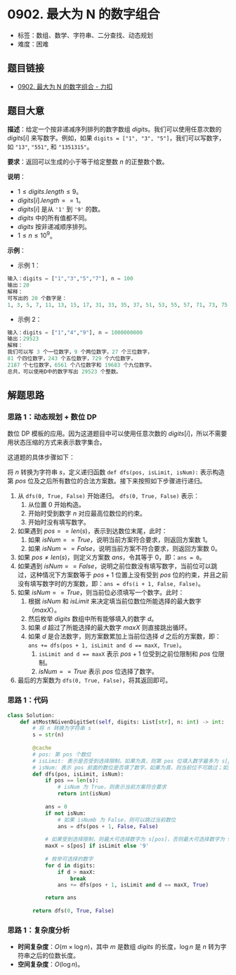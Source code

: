 # 0902. 最大为 N 的数字组合

- 标签：数组、数学、字符串、二分查找、动态规划
- 难度：困难

## 题目链接

- [0902. 最大为 N 的数字组合 - 力扣](https://leetcode.cn/problems/numbers-at-most-n-given-digit-set/)

## 题目大意

**描述**：给定一个按非递减序列排列的数字数组 $digits$。我们可以使用任意次数的 $digits[i]$ 来写数字。例如，如果 `digits = ["1", "3", "5"]`，我们可以写数字，如 `"13"`, `"551"`, 和 `"1351315"`。

**要求**：返回可以生成的小于等于给定整数 $n$ 的正整数个数。

**说明**：

- $1 \le digits.length \le 9$。
- $digits[i].length == 1$。
- $digits[i]$ 是从 `'1'` 到 `'9'` 的数。
- $digits$ 中的所有值都不同。
- $digits$ 按非递减顺序排列。
- $1 \le n \le 10^9$。

**示例**：

- 示例 1：

```python
输入：digits = ["1","3","5","7"], n = 100
输出：20
解释：
可写出的 20 个数字是：
1, 3, 5, 7, 11, 13, 15, 17, 31, 33, 35, 37, 51, 53, 55, 57, 71, 73, 75, 77。
```

- 示例 2：

```python
输入：digits = ["1","4","9"], n = 1000000000
输出：29523
解释：
我们可以写 3 个一位数字，9 个两位数字，27 个三位数字，
81 个四位数字，243 个五位数字，729 个六位数字，
2187 个七位数字，6561 个八位数字和 19683 个九位数字。
总共，可以使用D中的数字写出 29523 个整数。
```

## 解题思路

### 思路 1：动态规划 + 数位 DP

数位 DP 模板的应用。因为这道题目中可以使用任意次数的 $digits[i]$，所以不需要用状态压缩的方式来表示数字集合。

这道题的具体步骤如下：

将 $n$ 转换为字符串 $s$，定义递归函数 `def dfs(pos, isLimit, isNum):` 表示构造第 $pos$ 位及之后所有数位的合法方案数。接下来按照如下步骤进行递归。

1. 从 `dfs(0, True, False)` 开始递归。 `dfs(0, True, False)` 表示：
   1. 从位置 $0$ 开始构造。
   2. 开始时受到数字 $n$ 对应最高位数位的约束。
   3. 开始时没有填写数字。
2. 如果遇到  $pos == len(s)$，表示到达数位末尾，此时：
   1. 如果 $isNum == True$，说明当前方案符合要求，则返回方案数 $1$。
   2. 如果 $isNum == False$，说明当前方案不符合要求，则返回方案数 $0$。
3. 如果 $pos \ne len(s)$，则定义方案数 $ans$，令其等于 $0$，即：`ans = 0`。
4. 如果遇到 $isNum == False$，说明之前位数没有填写数字，当前位可以跳过，这种情况下方案数等于 $pos + 1$ 位置上没有受到 $pos$ 位的约束，并且之前没有填写数字时的方案数，即：`ans = dfs(i + 1, False, False)`。
5. 如果 $isNum == True$，则当前位必须填写一个数字。此时：
   1. 根据 $isNum$ 和 $isLimit$ 来决定填当前位数位所能选择的最大数字（$maxX$）。
   2. 然后枚举 $digits$ 数组中所有能够填入的数字 $d$。
   3. 如果 $d$ 超过了所能选择的最大数字 $maxX$ 则直接跳出循环。
   4. 如果 $d$ 是合法数字，则方案数累加上当前位选择 $d$ 之后的方案数，即：`ans += dfs(pos + 1, isLimit and d == maxX, True)`。
      1. `isLimit and d == maxX` 表示 $pos + 1$ 位受到之前位限制和 $pos$ 位限制。
      2. $isNum == True$ 表示 $pos$ 位选择了数字。
6. 最后的方案数为 `dfs(0, True, False)`，将其返回即可。

### 思路 1：代码

```python
class Solution:
    def atMostNGivenDigitSet(self, digits: List[str], n: int) -> int:
        # 将 n 转换为字符串 s
        s = str(n)
        
        @cache
        # pos: 第 pos 个数位
        # isLimit: 表示是否受到选择限制。如果为真，则第 pos 位填入数字最多为 s[pos]；如果为假，则最大可为 9。
        # isNum: 表示 pos 前面的数位是否填了数字。如果为真，则当前位不可跳过；如果为假，则当前位可跳过。
        def dfs(pos, isLimit, isNum):
            if pos == len(s):
                # isNum 为 True，则表示当前方案符合要求
                return int(isNum)
            
            ans = 0
            if not isNum:
                # 如果 isNumb 为 False，则可以跳过当前数位
                ans = dfs(pos + 1, False, False)
            
            # 如果受到选择限制，则最大可选择数字为 s[pos]，否则最大可选择数字为 9。
            maxX = s[pos] if isLimit else '9'
            
            # 枚举可选择的数字
            for d in digits:
                if d > maxX:
                    break
                ans += dfs(pos + 1, isLimit and d == maxX, True)

            return ans
        
        return dfs(0, True, False)
```

### 思路 1：复杂度分析

- **时间复杂度**：$O(m \times \log n)$，其中 $m$ 是数组 $digits$ 的长度，$\log n$ 是 $n$ 转为字符串之后的位数长度。
- **空间复杂度**：$O(\log n)$。

